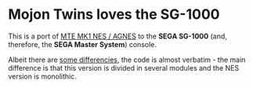 # Mojon Twins loves the SG-1000

This is a port of [MTE MK1 NES / AGNES](https://github.com/mojontwins/MK1_NES) to the **SEGA SG-1000** (and, therefore, the **SEGA Master System**) console.

Albeit there are [some differencies](https://github.com/mojontwins/loves_the_sg1000/blob/master/docs/AGSG1000_requirements.md), the code is almost verbatim - the main difference is that this version is divided in several modules and the NES version is monolithic.
